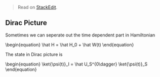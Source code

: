 
> Read on [StackEdit](https://stackedit.io/viewer#!url=https://raw.github.com/emptymalei/quantum/master/QM2/diracPicture.md).

$\newcommand{\bra}[1]{\left\langle #1\right|} \newcommand{\ket}[1]{\left| #1\right\rangle}$

## Dirac Picture

Sometimes we can seperate out the time dependent part in Hamiltonian

\begin{equation}
\hat H = \hat H_0 + \hat W(t)
\end{equation}

The state in Dirac picture is

\begin{equation}
\ket{\psi(t)}_I = \hat U_S^{0\dagger} \ket{\psi(t)}_S
\end{equation}